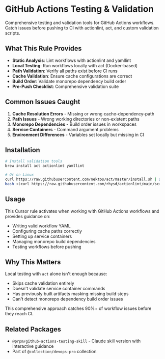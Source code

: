 # GitHub Actions Testing & Validation

Comprehensive testing and validation tools for GitHub Actions workflows. Catch issues before pushing to CI with actionlint, act, and custom validation scripts.

## What This Rule Provides

- **Static Analysis**: Lint workflows with actionlint and yamllint
- **Local Testing**: Run workflows locally with act (Docker-based)
- **Path Validation**: Verify all paths exist before CI runs
- **Cache Validation**: Ensure cache configurations are correct
- **Build Order**: Validate monorepo dependency build order
- **Pre-Push Checklist**: Comprehensive validation suite

## Common Issues Caught

1. **Cache Resolution Errors** - Missing or wrong cache-dependency-path
2. **Path Issues** - Wrong working directories or non-existent paths
3. **Monorepo Dependencies** - Build order issues in workspaces
4. **Service Containers** - Command argument problems
5. **Environment Differences** - Variables set locally but missing in CI

## Installation

```bash
# Install validation tools
brew install act actionlint yamllint

# Or on Linux
curl https://raw.githubusercontent.com/nektos/act/master/install.sh | sudo bash
bash <(curl https://raw.githubusercontent.com/rhysd/actionlint/main/scripts/download-actionlint.bash)
```

## Usage

This Cursor rule activates when working with GitHub Actions workflows and provides guidance on:
- Writing valid workflow YAML
- Configuring cache paths correctly
- Setting up service containers
- Managing monorepo build dependencies
- Testing workflows before pushing

## Why This Matters

Local testing with `act` alone isn't enough because:
- Skips cache validation entirely
- Doesn't validate service container commands
- Has previously built artifacts masking missing build steps
- Can't detect monorepo dependency build order issues

This comprehensive approach catches 90%+ of workflow issues before they reach CI.

## Related Packages

- `@prpm/github-actions-testing-skill` - Claude skill version with interactive guidance
- Part of `@collection/devops-pro` collection
